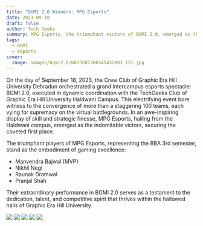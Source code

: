 ```yaml
---
title: "BGMI 2.0 Winners: MPG Esports"
date: 2023-09-18
draft: false
author: Tech Geeks
summary: MPG Esports, the triumphant victors of BGMI 2.0, emerged as the indomitable champions of the intercampus esports spectacle.
tags:
  - BGMI
  - eSports
cover:
  image: images/bgmi2.0/6073507266545432883_121.jpg
---
```


On the day of September 18, 2023, the Crew Club of Graphic Era Hill University Dehradun orchestrated a grand intercampus esports spectacle: BGMI 2.0, executed in dynamic coordination with the TechGeeks Club of Graphic Era Hill University Haldwani Campus. This electrifying event bore witness to the convergence of more than a staggering 100 teams, each vying for supremacy on the virtual battlegrounds. In an awe-inspiring display of skill and strategic finesse, MPG Esports, hailing from the Haldwani campus, emerged as the indomitable victors, securing the coveted first place.

The triumphant players of MPG Esports, representing the BBA 3rd semester, stand as the embodiment of gaming excellence:

- Manvendra Bajwal (MVP)
- Nikhil Negi
- Raunak Dramwal
- Pranjal Shah

Their extraordinary performance in BGMI 2.0 serves as a testament to the dedication, talent, and competitive spirit that thrives within the hallowed halls of Graphic Era Hill University.

![](/techgeeks/images/bgmi2.0/6073507266545432884_121.jpg)
![](/techgeeks/images/bgmi2.0/6073507266545432885_121.jpg)
![](/techgeeks/images/bgmi2.0/6073507266545432886_121.jpg)
![](/techgeeks/images/bgmi2.0/6073507266545432887_121.jpg)
![](/techgeeks/images/bgmi2.0/6073507266545432888_121.jpg)
